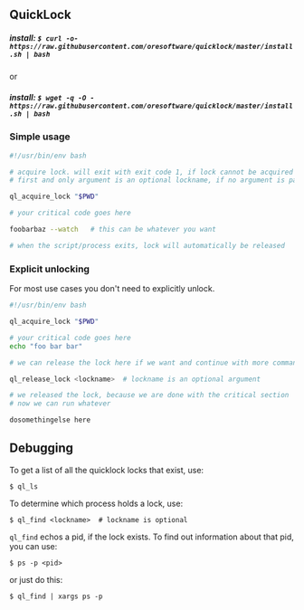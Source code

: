 

## QuickLock

##### <i>install</i>: `$ curl -o- https://raw.githubusercontent.com/oresoftware/quicklock/master/install.sh | bash`

or

##### <i>install</i>: `$ wget -q -O - https://raw.githubusercontent.com/oresoftware/quicklock/master/install.sh | bash`


### Simple usage

```bash
#!/usr/bin/env bash

# acquire lock. will exit with exit code 1, if lock cannot be acquired the first time
# first and only argument is an optional lockname, if no argument is passed, $PWD will be used as a good default.

ql_acquire_lock "$PWD"  

# your critical code goes here

foobarbaz --watch   # this can be whatever you want

# when the script/process exits, lock will automatically be released

```

### Explicit unlocking

For most use cases you don't need to explicitly unlock.

```bash
#!/usr/bin/env bash

ql_acquire_lock "$PWD" 

# your critical code goes here
echo "foo bar bar"

# we can release the lock here if we want and continue with more commands 

ql_release_lock <lockname>  # lockname is an optional argument

# we released the lock, because we are done with the critical section
# now we can run whatever

dosomethingelse here


```

## Debugging

To get a list of all the quicklock locks that exist, use:

`$ ql_ls`

To determine which process holds a lock, use:

`$ ql_find <lockname>  # lockname is optional`

`ql_find` echos a pid, if the lock exists. To find out information about that pid, you can use:

`$ ps -p <pid>`

or just do this:

`$ ql_find | xargs ps -p`









